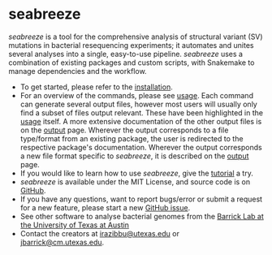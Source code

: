 # seabreeze
_seabreeze_ is a tool for the comprehensive analysis of structural variant (SV) mutations in bacterial resequencing experiments; it automates and unites several analyses into a single, easy-to-use pipeline. _seabreeze_ uses a combination of existing packages and custom scripts, with Snakemake to manage dependencies and the workflow.

- To get started, please refer to the [installation](installation.md).
- For an overview of the commands, please see [usage](usage.md). Each command can generate several output files, however most users will usually only find a subset of files output relevant. These have been highlighted in the [usage](usage.md) itself. A more extensive documentation of the other output files is on the [output](output.md) page. Wherever the output corresponds to a file type/format from an existing package, the user is redirected to the respective package's documentation. Wherever the output corresponds a new file format specific to _seabreeze_, it is described on the [output](output.md) page.
- If you would like to learn how to use _seabreeze_, give the [tutorial](tutorial.md) a try.
- _seabreeze_ is available under the MIT License, and source code is on [GitHub](https://github.com/barricklab/seabreeze).
- If you have any questions, want to report bugs/error or submit a request for a new feature, please start a new [GitHub issue](https://github.com/barricklab/seabreeze/issues). 
- See other software to analyse bacterial genomes from the [Barrick Lab at the University of Texas at Austin](https://barricklab.org/twiki/bin/view/Lab/SoftwareList. )
- Contact the creators at irazibbu@utexas.edu or jbarrick@cm.utexas.edu.

